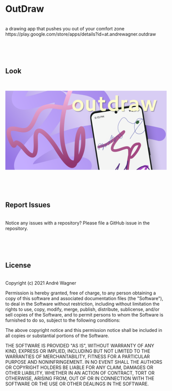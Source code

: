 # OutDraw
<br />
a drawing app that pushes you out of your comfort zone
<br />
https://play.google.com/store/apps/details?id=at.andrewagner.outdraw
<br />

<br /><br /><br />


## Look
<br/>

![Screenshot0](screenshots/banner_playstore.png)

<br /><br /><br />


## Report Issues
<br />
Notice any issues with a repository? Please file a GitHub issue in the repository.

<br /><br /><br />


## License
<br />
Copyright (c) 2021 André Wagner

Permission is hereby granted, free of charge, to any person obtaining a copy
of this software and associated documentation files (the "Software"), to deal
in the Software without restriction, including without limitation the rights
to use, copy, modify, merge, publish, distribute, sublicense, and/or sell
copies of the Software, and to permit persons to whom the Software is
furnished to do so, subject to the following conditions:

The above copyright notice and this permission notice shall be included in all
copies or substantial portions of the Software.

THE SOFTWARE IS PROVIDED "AS IS", WITHOUT WARRANTY OF ANY KIND, EXPRESS OR
IMPLIED, INCLUDING BUT NOT LIMITED TO THE WARRANTIES OF MERCHANTABILITY,
FITNESS FOR A PARTICULAR PURPOSE AND NONINFRINGEMENT. IN NO EVENT SHALL THE
AUTHORS OR COPYRIGHT HOLDERS BE LIABLE FOR ANY CLAIM, DAMAGES OR OTHER
LIABILITY, WHETHER IN AN ACTION OF CONTRACT, TORT OR OTHERWISE, ARISING FROM,
OUT OF OR IN CONNECTION WITH THE SOFTWARE OR THE USE OR OTHER DEALINGS IN THE
SOFTWARE.
